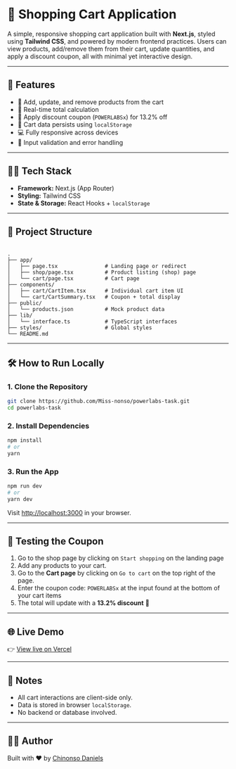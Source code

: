 # 🛒 Shopping Cart Application

A simple, responsive shopping cart application built with **Next.js**, styled using **Tailwind CSS**, and powered by modern frontend practices. Users can view products, add/remove them from their cart, update quantities, and apply a discount coupon, all with minimal yet interactive design.

---

## 🚀 Features

- 🔄 Add, update, and remove products from the cart
- 🧮 Real-time total calculation
- 💸 Apply discount coupon (`POWERLABSx`) for 13.2% off
- 💾 Cart data persists using `localStorage`
- 💻 Fully responsive across devices
- 🚫 Input validation and error handling

---

## 🧑‍💻 Tech Stack

- **Framework:** Next.js (App Router)
- **Styling:** Tailwind CSS
- **State & Storage:** React Hooks + `localStorage`

---

## 📂 Project Structure

```

.
├── app/
│   ├── page.tsx               # Landing page or redirect
│   ├── shop/page.tsx          # Product listing (shop) page
│   └── cart/page.tsx          # Cart page
├── components/
│   ├── cart/CartItem.tsx      # Individual cart item UI
│   └── cart/CartSummary.tsx   # Coupon + total display
├── public/
│   └── products.json          # Mock product data
├── lib/
│   └── interface.ts           # TypeScript interfaces
├── styles/                    # Global styles
└── README.md

````

---

## 🛠️ How to Run Locally

### 1. **Clone the Repository**
```bash
git clone https://github.com/Miss-nonso/powerlabs-task.git
cd powerlabs-task
````

### 2. **Install Dependencies**

```bash
npm install
# or
yarn
```

### 3. **Run the App**

```bash
npm run dev
# or
yarn dev
```

Visit [http://localhost:3000](http://localhost:3000) in your browser.

---

## 🧪 Testing the Coupon

1. Go to the shop page by clicking on `Start shopping` on the landing page
1. Add any products to your cart.
2. Go to the **Cart page** by clicking on `Go to cart` on the top right of the page.
3. Enter the coupon code: `POWERLABSx` at the input found at the bottom of your cart items
4. The total will update with a **13.2% discount** 🎉

---

## 🌐 Live Demo

👉 [View live on Vercel](https://markert-africa.vercel.app/)

---

## 📌 Notes

* All cart interactions are client-side only.
* Data is stored in browser `localStorage`.
* No backend or database involved.

---

## 🧑‍💼 Author

Built with ❤️ by [Chinonso Daniels]([https://github.com/YOUR_USERNAME](https://github.com/Miss-nonso/))
